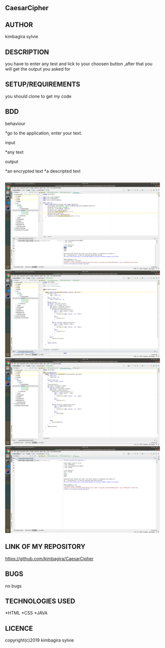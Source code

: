 ## CaesarCipher

## AUTHOR

kimbagira sylvie

## DESCRIPTION

you have to enter any test and lick to your choosen button ,after that you will get the output you asked for

## SETUP/REQUIREMENTS

you should clone to get my code


## BDD

behaviour

*go to the application, enter your text.

input

*any text

output

*an encrypted text
*a descripted text

## 
![app](src/App.png)
![Encryption](src/Encryption.png)
![Decryption](src/Decryption.png)
![output](src/output.png)
## LINK OF MY REPOSITORY

https://github.com/kimbagira/CaesarCipher

## BUGS
  no bugs
## TECHNOLOGIES USED

*HTML
*CSS
*JAVA

## LICENCE

copyright(c)2019 kimbagira sylvie
